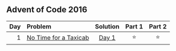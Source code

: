 ## Advent of Code 2016

| Day | Problem                                                      |      Solution       | Part 1 | Part 2 |
|----:|:-------------------------------------------------------------|:-------------------:|:------:|:------:|
|   1 | [No Time for a Taxicab](https://adventofcode.com/2016/day/1) | [Day 1](Day01.java) | :star: | :star: |